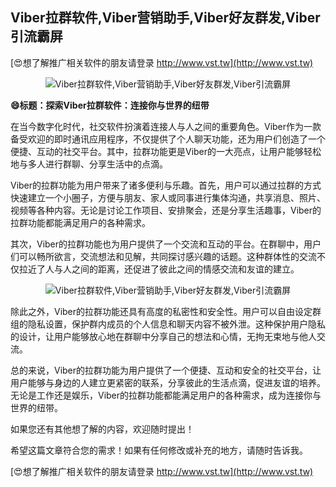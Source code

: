 ## **Viber拉群软件,Viber营销助手,Viber好友群发,Viber引流霸屏**

[😍想了解推广相关软件的朋友请登录 http://www.vst.tw](http://www.vst.tw)

 <center><img src="https://vst.tw/MP4/tuiguang/png/4.png" alt="Viber拉群软件,Viber营销助手,Viber好友群发,Viber引流霸屏"></center>

**😄标题：探索Viber拉群软件：连接你与世界的纽带**

在当今数字化时代，社交软件扮演着连接人与人之间的重要角色。Viber作为一款备受欢迎的即时通讯应用程序，不仅提供了个人聊天功能，还为用户们创造了一个便捷、互动的社交平台。其中，拉群功能更是Viber的一大亮点，让用户能够轻松地与多人进行群聊、分享生活中的点滴。

Viber的拉群功能为用户带来了诸多便利与乐趣。首先，用户可以通过拉群的方式快速建立一个小圈子，方便与朋友、家人或同事进行集体沟通，共享消息、照片、视频等各种内容。无论是讨论工作项目、安排聚会，还是分享生活趣事，Viber的拉群功能都能满足用户的各种需求。

其次，Viber的拉群功能也为用户提供了一个交流和互动的平台。在群聊中，用户们可以畅所欲言，交流想法和见解，共同探讨感兴趣的话题。这种群体性的交流不仅拉近了人与人之间的距离，还促进了彼此之间的情感交流和友谊的建立。

 <center><img src="https://vst.tw/MP4/tuiguang/png/4.png" alt="Viber拉群软件,Viber营销助手,Viber好友群发,Viber引流霸屏"></center>

除此之外，Viber的拉群功能还具有高度的私密性和安全性。用户可以自由设定群组的隐私设置，保护群内成员的个人信息和聊天内容不被外泄。这种保护用户隐私的设计，让用户能够放心地在群聊中分享自己的想法和心情，无拘无束地与他人交流。

总的来说，Viber的拉群功能为用户提供了一个便捷、互动和安全的社交平台，让用户能够与身边的人建立更紧密的联系，分享彼此的生活点滴，促进友谊的培养。无论是工作还是娱乐，Viber的拉群功能都能满足用户的各种需求，成为连接你与世界的纽带。

如果您还有其他想了解的内容，欢迎随时提出！

希望这篇文章符合您的需求！如果有任何修改或补充的地方，请随时告诉我。

[😍想了解推广相关软件的朋友请登录 http://www.vst.tw](http://www.vst.tw)



